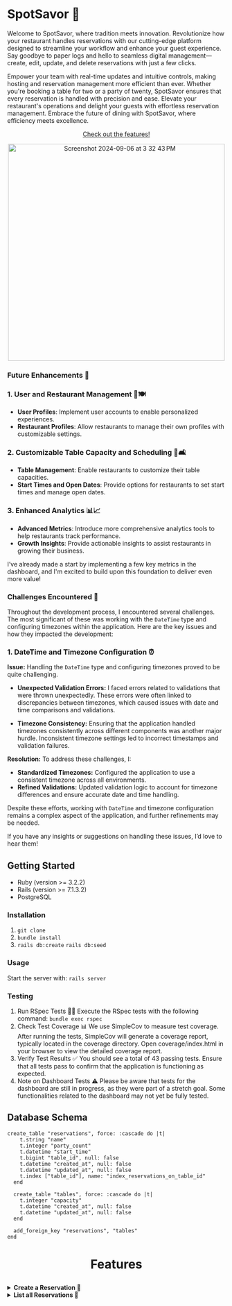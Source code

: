 # SpotSavor 🍴

Welcome to SpotSavor, where tradition meets innovation. Revolutionize how your restaurant handles reservations with our cutting-edge platform designed to streamline your workflow and enhance your guest experience. Say goodbye to paper logs and hello to seamless digital management—create, edit, update, and delete reservations with just a few clicks.

Empower your team with real-time updates and intuitive controls, making hosting and reservation management more efficient than ever. Whether you're booking a table for two or a party of twenty, SpotSavor ensures that every reservation is handled with precision and ease. Elevate your restaurant's operations and delight your guests with effortless reservation management. Embrace the future of dining with SpotSavor, where efficiency meets excellence.

<p align="center">
  <a href="#features">Check out the features!</a>
</p>
<p align="center">
<img width="500" alt="Screenshot 2024-09-06 at 3 32 43 PM" src="https://github.com/user-attachments/assets/b4d65b0f-f928-49f5-93c0-d732a6b230dc">
</p>

### Future Enhancements 🚀
### 1. User and Restaurant Management 👥🍽️
- **User Profiles**: Implement user accounts to enable personalized experiences.
- **Restaurant Profiles**: Allow restaurants to manage their own profiles with customizable settings.

### 2. Customizable Table Capacity and Scheduling 📅🛋️
- **Table Management**: Enable restaurants to customize their table capacities.
- **Start Times and Open Dates**: Provide options for restaurants to set start times and manage open dates.

### 3. Enhanced Analytics 📊📈
- **Advanced Metrics**: Introduce more comprehensive analytics tools to help restaurants track performance.
- **Growth Insights**: Provide actionable insights to assist restaurants in growing their business.

I’ve already made a start by implementing a few key metrics in the dashboard, and I'm excited to build upon this foundation to deliver even more value!

### Challenges Encountered 🚧

Throughout the development process, I encountered several challenges. The most significant of these was working with the `DateTime` type and configuring timezones within the application. Here are the key issues and how they impacted the development:

### 1. DateTime and Timezone Configuration ⏰

**Issue:** Handling the `DateTime` type and configuring timezones proved to be quite challenging. 

- **Unexpected Validation Errors:** I faced errors related to validations that were thrown unexpectedly. These errors were often linked to discrepancies between timezones, which caused issues with date and time comparisons and validations.

- **Timezone Consistency:** Ensuring that the application handled timezones consistently across different components was another major hurdle. Inconsistent timezone settings led to incorrect timestamps and validation failures.

**Resolution:** To address these challenges, I:
- **Standardized Timezones:** Configured the application to use a consistent timezone across all environments.
- **Refined Validations:** Updated validation logic to account for timezone differences and ensure accurate date and time handling.

Despite these efforts, working with `DateTime` and timezone configuration remains a complex aspect of the application, and further refinements may be needed.

If you have any insights or suggestions on handling these issues, I’d love to hear them!


## Getting Started
- Ruby (version >= 3.2.2)
- Rails (version >= 7.1.3.2)
- PostgreSQL
### Installation
1. `git clone`
2. `bundle install`
3. `rails db:create` `rails db:seed`
### Usage
Start the server with:
`rails server`
### Testing
1. Run RSpec Tests 🏃‍♂️ Execute the RSpec tests with the following command: `bundle exec rspec`
2. Check Test Coverage 📊 We use SimpleCov to measure test coverage. After running the tests, SimpleCov will generate a coverage report, typically located in the coverage directory. Open coverage/index.html in your browser to view the detailed coverage report.
3. Verify Test Results ✅ You should see a total of 43 passing tests. Ensure that all tests pass to confirm that the application is functioning as expected.
4. Note on Dashboard Tests ⚠️ Please be aware that tests for the dashboard are still in progress, as they were part of a stretch goal. Some functionalities related to the dashboard may not yet be fully tested.

## Database Schema
```
create_table "reservations", force: :cascade do |t|
    t.string "name"
    t.integer "party_count"
    t.datetime "start_time"
    t.bigint "table_id", null: false
    t.datetime "created_at", null: false
    t.datetime "updated_at", null: false
    t.index ["table_id"], name: "index_reservations_on_table_id"
  end

  create_table "tables", force: :cascade do |t|
    t.integer "capacity"
    t.datetime "created_at", null: false
    t.datetime "updated_at", null: false
  end

  add_foreign_key "reservations", "tables"
end
```


# <p align="center">Features</p>

<details>
  <summary style="font-size: 36 px; font-weight: bold;">Create a Reservation 📅</summary>
<img width="500" alt="Screenshot 2024-09-06 at 3 35 56 PM" src="https://github.com/user-attachments/assets/ffce80ff-7443-4b99-a7b0-a5f2f4b83243">

  The "Create a Reservation" feature allows users to book a reservation at any time, 24/7. Below is a detailed overview of how the feature works and the validations in place.

### Key Features

- **24/7 Booking**: Users can make reservations at any time, provided that certain conditions are met.
- **Real-Time Availability Check**: Reservations can be made as long as:
  - There is no existing reservation for the same time slot.
  - The reservation is not for a past date or less than an hour from the current time.
  - The party size does not exceed the table’s capacity.

### Form Requirements

To ensure a valid reservation, all fields in the form are required. If any field is left blank, users will receive a notification within the form indicating that the field is required. The fields typically include:

1. **Name**: The name of the person making the reservation.
2. **Date and Time**: The desired date and time for the reservation.
3. **Party Size**: The number of people in the party.
4. **Contact Information**: Email address or phone number for confirmation.

### Validation Rules

- **Existing Reservation Check**: The system checks for existing reservations for the specified date and time. Users will be informed if the chosen slot is already booked.
- **Past Date/Time Validation**: Reservations cannot be made for dates and times that have already passed or for times less than an hour from the current time.
- **Table Capacity Check**: The system verifies that the party size does not exceed the table's capacity. Users will receive an error if the party size is too large.

<img width="500" alt="Screenshot 2024-09-06 at 3 36 40 PM" src="https://github.com/user-attachments/assets/84135059-4380-4d1d-bd32-fd5768a9627e">

### Error Handling

- **Field Validation**: If any required field is not filled out, the form will display a notification indicating that the field is required.
- **Time and Capacity Errors**: Users will receive specific error messages if their reservation request fails due to existing reservations, past date/times, or exceeding table capacity.

<img width="500" alt="Screenshot 2024-09-06 at 3 37 29 PM" src="https://github.com/user-attachments/assets/3aceb4aa-a52f-4c15-b629-22b1d729d05b">

</details>

<details>
  <summary style="font-size: 36 px; font-weight: bold;">List all Reservations 📅</summary>
<details/>

